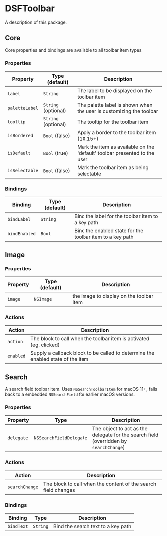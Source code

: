 # DSFToolbar

A description of this package.

## Core

Core properties and bindings are available to all toolbar item types

### Properties

| Property   | Type (default)     |  Description |
|----------|-------------|------|
| `label`  | `String`    | The label to be displayed on the toolbar item |
| `paletteLabel`  | `String` (optional)   | The palette label is shown when the user is customizing the toolbar |
| `tooltip`  | `String` (optional) | The tooltip for the toolbar item |
| `isBordered` | `Bool` (false) | Apply a border to the toolbar item (10.15+)  |
| `isDefault` | `Bool` (true) | Mark the item as available on the 'default' toolbar presented to the user  |
| `isSelectable` | `Bool` (false) | Mark the toolbar item as being selectable  |

### Bindings

| Binding   | Type (default)     |  Description |
|----------|-------------|------|
| `bindLabel` | `String` | Bind the label for the toolbar item to a key path
| `bindEnabled` | `Bool` | Bind the enabled state for the toolbar item to a key path


## Image

### Properties

| Property   | Type (default)     |  Description |
|----------|-------------|------|
| `image`  | `NSImage`    | the image to display on the toolbar item


### Actions

| Action    | Description |
|-----------|---------------------|
| `action`  | The block to call when the toolbar item is activated (eg. clicked)  |
| `enabled` | Supply a callback block to be called to determine the enabled state of the item |


## Search

A search field toolbar item.  Uses `NSSearchToolbarItem` for macOS 11+, falls back to a embedded `NSSearchField` for earlier macOS versions.

### Properties

| Property   | Type    |  Description |
|----------|-------------|------|
| `delegate`  |  `NSSearchFieldDelegate` | The object to act as the delegate for the search field (overridden by `searchChange`) |

### Actions

| Action    | Description |
|-----------|---------------------|
| `searchChange`  | The block to call when the content of the search field changes  |

### Bindings

| Binding   | Type    |  Description |
|----------|-------------|----------|
| `bindText` | `String` | Bind the search text to a key path
